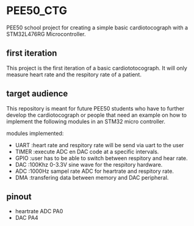 # PEE50_CTG
PEE50 school project for creating a simple basic cardiotocograph with a STM32L476RG Microcontroller.

## first iteration
This project is the first iteration of a basic cardiototocograph. It will only measure heart rate and the respitory rate of a patient.

## target audience
This repository is meant for future PEE50 students who have to further develop the cardiotocograph or people that need an example on how to implement 
the following modules in an STM32 micro controller.

modules implemented:
- UART  :heart rate and respitory rate will be send via uart to the user
- TIMER :execute ADC en DAC code at a specific intervals. 
- GPIO  :user has to be able to switch between respitory and hear rate.
- DAC   :100Khz 0-3.3V sine wave for the respitory hardware.
- ADC   :1000Hz sampel rate ADC for heartrate and respitory rate.
- DMA   :transfering data between memory and DAC peripheral. 

## pinout
 - heartrate ADC PA0
 - DAC PA4
